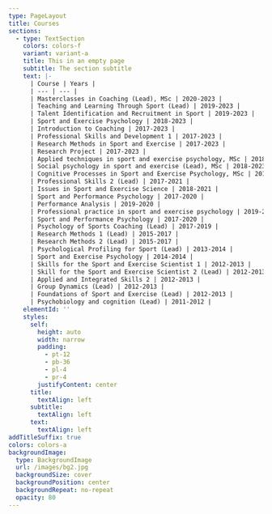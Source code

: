 ```yaml
---
type: PageLayout
title: Courses
sections:
  - type: TextSection
    colors: colors-f
    variant: variant-a
    title: This in an empty page
    subtitle: The section subtitle
    text: |-
      | Course | Years |
      | --- | --- |
      | Masterclasses in Coaching (Lead), MSc | 2020-2023 |
      | Teaching and Learning Through Sport (Lead) | 2019-2023 |
      | Talent Identification and Recruitment in Sport | 2019-2023 |
      | Sport and Exercise Psychology | 2018-2023 |
      | Introduction to Coaching | 2017-2023 |
      | Professional Skills and Development 1 | 2017-2023 |
      | Research Methods in Sport and Exercise | 2017-2023 |
      | Research Project | 2017-2023 |
      | Applied techniques in sport and exercise psychology, MSc | 2018-2023 |
      | Social psychology in sport and exercise (Lead), MSc | 2018-2023 |
      | Cognitive Processes in Sport and Exercise Psychology, MSc | 2018-2023 |
      | Professional Skills 2 (Lead) | 2017-2021 |
      | Issues in Sport and Exercise Science | 2018-2021 |
      | Sport and Performance Psychology | 2017-2020 |
      | Performance Analysis | 2019-2020 |
      | Professional practice in sport and exercise psychology | 2019-2020 |
      | Sport and Performance Psychology | 2017-2020 |
      | Psychology of Sports Coaching (Lead) | 2017-2019 |
      | Research Methods 1 (Lead) | 2015-2017 |
      | Research Methods 2 (Lead) | 2015-2017 |
      | Psychological Profiling for Sport (Lead) | 2013-2014 |
      | Sport and Exercise Psychology | 2014-2014 |
      | Skills for the Sport and Exercise Scientist 1 | 2012-2013 |
      | Skill for the Sport and Exercise Scientist 2 (Lead) | 2012-2013 |
      | Applied and Integrated Skills 2 | 2012-2013 |
      | Group Dynamics (Lead) | 2012-2013 |
      | Foundations of Sport and Exercise (Lead) | 2012-2013 |
      | Psychobiology and cognition (Lead) | 2011-2012 |
    elementId: ''
    styles:
      self:
        height: auto
        width: narrow
        padding:
          - pt-12
          - pb-36
          - pl-4
          - pr-4
        justifyContent: center
      title:
        textAlign: left
      subtitle:
        textAlign: left
      text:
        textAlign: left
addTitleSuffix: true
colors: colors-a
backgroundImage:
  type: BackgroundImage
  url: /images/bg2.jpg
  backgroundSize: cover
  backgroundPosition: center
  backgroundRepeat: no-repeat
  opacity: 80
---
```

